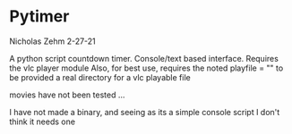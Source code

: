 # Pytimer
Nicholas Zehm
2-27-21

A python script countdown timer. Console/text based interface.
Requires the vlc player module
Also, for best use, requires the noted 
playfile = ""
to be provided a real directory for a vlc playable file

movies have not been tested ...

I have not made a binary, and seeing as its a simple console script I don't think it needs one

